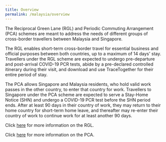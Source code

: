 ```yaml
---
title: Overview
permalink: /malaysia/overview
---
```


The Reciprocal Green Lane (RGL) and Periodic Commuting Arrangement (PCA) schemes are meant to address the needs of different groups of cross-border travellers between Malaysia and Singapore.

The RGL enables short-term cross-border travel for essential business and official purposes between both countries, up to a maximum of 14 days' stay. Travellers under the RGL scheme are expected to undergo pre-departure and post-arrival COVID-19 PCR tests, abide by a pre-declared controlled itinerary during their visit, and download and use TraceTogether for their entire period of stay.

The PCA allows Singapore and Malaysia residents, who hold valid work passes in the other country, to enter that country for work. Travellers to Singapore under the PCA scheme are expected to serve a Stay-Home Notice (SHN) and undergo a COVID-19 PCR test before the SHN period ends. After at least 90 days in their country of work, they may return to their home country for short-term home leave, and thereafter may re-enter their country of work to continue work for at least another 90 days.

Click [here](/malaysia/rgl/requirements-and-process) for more information on the RGL.

Click [here](/malaysia/pca/overview) for more information on the PCA.
